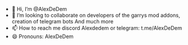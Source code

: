 - 👋 Hi, I’m @AlexDeDem
- 💞️ I’m looking to collaborate on developers of the garrys mod addons, creation of telegram bots And much more
- 📫 How to reach me discord Alexdedem or telegram: t.me/AlexDeDem
- 😄 Pronouns: AlexDeDem


<!---
AlexDeDem/AlexDeDem is a ✨ special ✨ repository because its `README.md` (this file) appears on your GitHub profile.
You can click the Preview link to take a look at your changes.
--->
